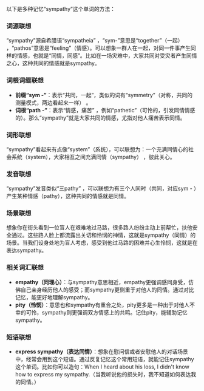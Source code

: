 以下是多种记忆“sympathy”这个单词的方法：

### 词源联想
“sympathy”源自希腊语“sympatheia” ，“sym-”意思是“together”（一起） ，“pathos”意思是“feeling”（情感）。可以想象一群人在一起，对同一件事产生同样的情感，也就是“同情，同感”。比如在一场灾难中，大家共同对受灾者产生同情之心，这种共同的情感就是sympathy。

### 词根词缀联想
- **前缀“sym -”**：表示“共同，一起”，类似的词有“symmetry”（对称，共同的测量模式，两边看起来一样） 。
 - **词根“path -”**：表示“情感，痛苦” ，例如“pathetic”（可怜的，引发同情情感的）。那么“sympathy”就是大家共同的情感，尤指对他人痛苦表示同情。

### 词形联想
“sympathy”看起来有点像“system”（系统），可以联想为：一个充满同情心的社会系统（system），大家相互之间充满同情（sympathy） ，彼此关心。

### 发音联想
“sympathy”发音类似“三pathy” ，可以联想为有三个人同时（共同，对应sym - ）产生某种情感（pathy），这种共同的情感就是同情。

### 场景联想
想象你在街头看到一位盲人在艰难地过马路，很多路人纷纷主动上前帮忙，扶他安全通过。这些路人脸上都流露出关切和怜悯的神情，这就是sympathy（同情）的场景。当我们设身处地为盲人考虑，感受到他过马路的困难并心生怜悯，这就是在表达sympathy。

### 相关词汇联想
 - **empathy（同理心）**：与sympathy意思相近，empathy更强调感同身受，仿佛自己亲身经历他人的感受；而sympathy更侧重于对他人的同情。通过对比记忆，能更好地理解sympathy。
 - **pity（怜悯）**：意思也和sympathy有重合之处，pity更多是一种出于对他人不幸的可怜，sympathy则更强调双方情感上的共鸣。记住pity，能辅助记忆sympathy。

### 短语联想
 - **express sympathy（表达同情）**：想象在慰问信或者安慰他人的对话场景中，经常会用到这个短语。通过反复记忆这个常用短语，就能记住sympathy这个单词。比如你可以造句：When I heard about his loss, I didn't know how to express my sympathy.（当我听说他的损失时，我不知道如何表达我的同情。） 